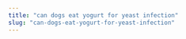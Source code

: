 ```yaml
---
title: "can dogs eat yogurt for yeast infection"
slug: "can-dogs-eat-yogurt-for-yeast-infection"
---
```


